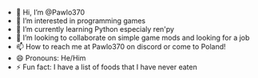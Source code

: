 - 👋 Hi, I’m @Pawlo370
- 👀 I’m interested in programming games
- 🌱 I’m currently learning Python especialy ren'py
- 💞️ I’m looking to collaborate on simple game mods and looking for a job
- 📫 How to reach me at Pawlo370 on discord or come to Poland!
- 😄 Pronouns: He/Him
- ⚡ Fun fact: I have a list of foods that I have never eaten

<!---
Pawlo370/Pawlo370 is a ✨ special ✨ repository because its `README.md` (this file) appears on your GitHub profile.
You can click the Preview link to take a look at your changes.
--->
